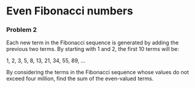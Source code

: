 # Even Fibonacci numbers
### Problem 2

Each new term in the Fibonacci sequence is generated by adding the previous two terms. By starting with 1 and 2, the first 10 terms will be:

1, 2, 3, 5, 8, 13, 21, 34, 55, 89, ...

By considering the terms in the Fibonacci sequence whose values do not exceed four million, find the sum of the even-valued terms.
